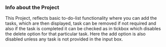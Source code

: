 ### Info about the Project

This Project, reflects basic to-do-list functionality where you can add the tasks, which are then displayed, task can be removed if not required and also if the task is completed it can be checked as in tickbox which disables the delete option for that particular task.
Here the add option is also disabled unless any task is not provided in the input box.
 

